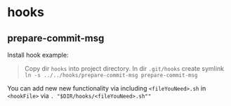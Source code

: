 # hooks

## prepare-commit-msg

Install hook example:
> Copy dir `hooks` into project directory.
> In dir `.git/hooks` create symlink `ln -s ../../hooks/prepare-commit-msg prepare-commit-msg`

You can add new new functionality via including `<fileYouNeed>.sh` in `<hookFile>` via `. "$DIR/hooks/<fileYouNeed>.sh""`
